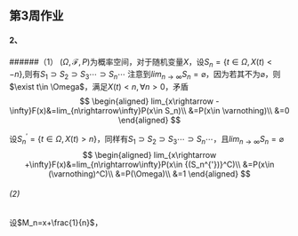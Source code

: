 ## 第3周作业

#### 2、
######（1）
$(\Omega,\mathscr{F}, P)$为概率空间，对于随机变量$X$，设$S_n=\{t\in \Omega, X(t)<-n\}$,则有$S_1\supset S_2\supset S_3\cdots\supset S_n\cdots$
注意到$lim_{n\rightarrow \infty}S_n=\varnothing$，因为若其不为$\varnothing$，则$\exist t\in \Omega$，满足$X(t)<n,\forall n > 0$，矛盾
$$
\begin{aligned}
lim_{x\rightarrow -\infty}F(x)&=lim_{n\rightarrow\infty}P(x\in S_n)\\
&=P(x\in \varnothing)\\
&=0
\end{aligned}
$$

设$S_n^{'}=\{t \in \Omega, X(t)>n\}$，同样有$S_1\supset S_2\supset S_3\cdots\supset S_n\cdots$，且$lim_{n\rightarrow \infty}S_n=\varnothing$
$$
\begin{aligned}
lim_{x\rightarrow +\infty}F(x)&=lim_{n\rightarrow\infty}P(x\in {(S_n^{'})}^C)\\
&=P(x\in (\varnothing)^C)\\
&=P(\Omega)\\
&=1
\end{aligned}
$$

###### (2)
设$M_n=x+\frac{1}{n}$，